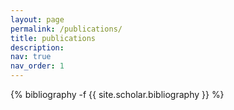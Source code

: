 ```yaml
---
layout: page
permalink: /publications/
title: publications
description: 
nav: true
nav_order: 1
---
```



<!-- _pages/publications.md -->
<div class="publications">

{% bibliography -f {{ site.scholar.bibliography }} %}

</div>